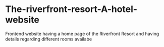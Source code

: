 # The-riverfront-resort-A-hotel-website
Frontend website having a home page of the Riverfront Resort and having details regarding different rooms availabe
